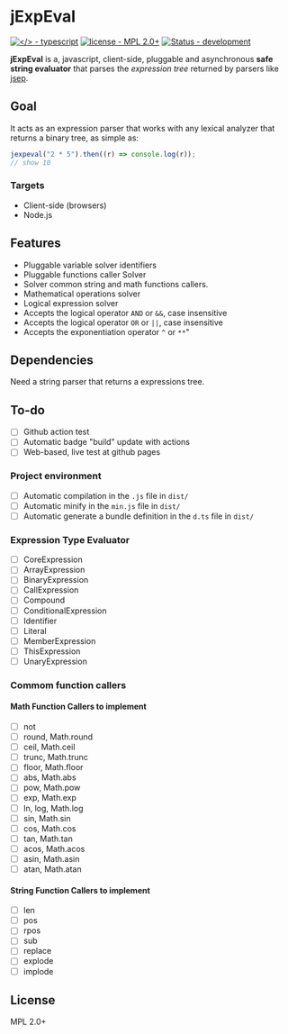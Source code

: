 # jExpEval

[![</> - typescript](https://img.shields.io/badge/<%2F>-typescript-blue)](https://) [![license - MPL 2.0+](https://img.shields.io/static/v1?label=license&message=MPL+2.0%2B&color=%23333333)](https://github.com/JeanCarloEM/jexpeval/blob/dev/LICENSE) [![Status - development](https://img.shields.io/badge/status-development-red)](https://)

**jExpEval** is a, javascript, client-side, pluggable and asynchronous **safe string evaluator** that parses the _expression tree_ returned by parsers like [jsep](https://ericsmekens.github.io/jsep/).

## Goal

It acts as an expression parser that works with any lexical analyzer that returns a binary tree, as simple as:

```javascript
jexpeval("2 * 5").then((r) => console.log(r));
// show 10
```

### Targets

- Client-side (browsers)
- Node.js

## Features

- Pluggable variable solver identifiers
- Pluggable functions caller Solver
- Solver common string and math functions callers.
- Mathematical operations solver
- Logical expression solver
- Accepts the logical operator `AND` or `&&`, case insensitive
- Accepts the logical operator `OR` or `||`, case insensitive
- Accepts the exponentiation operator `^` or `**`"

## Dependencies

Need a string parser that returns a expressions tree.

## To-do

- [ ] Github action test
- [ ] Automatic badge "build" update with actions
- [ ] Web-based, live test at github pages

### Project environment

- [ ] Automatic compilation in the `.js` file in `dist/`
- [ ] Automatic minify in the `min.js` file in `dist/`
- [ ] Automatic generate a bundle definition in the `d.ts` file in `dist/`

### Expression Type Evaluator

- [ ] CoreExpression
- [ ] ArrayExpression
- [ ] BinaryExpression
- [ ] CallExpression
- [ ] Compound
- [ ] ConditionalExpression
- [ ] Identifier
- [ ] Literal
- [ ] MemberExpression
- [ ] ThisExpression
- [ ] UnaryExpression

### Commom function callers

#### Math Function Callers to implement

- [ ] not
- [ ] round, Math.round
- [ ] ceil, Math.ceil
- [ ] trunc, Math.trunc
- [ ] floor, Math.floor
- [ ] abs, Math.abs
- [ ] pow, Math.pow
- [ ] exp, Math.exp
- [ ] ln, log, Math.log
- [ ] sin, Math.sin
- [ ] cos, Math.cos
- [ ] tan, Math.tan
- [ ] acos, Math.acos
- [ ] asin, Math.asin
- [ ] atan, Math.atan

#### String Function Callers to implement

- [ ] len
- [ ] pos
- [ ] rpos
- [ ] sub
- [ ] replace
- [ ] explode
- [ ] implode

## License

MPL 2.0+
